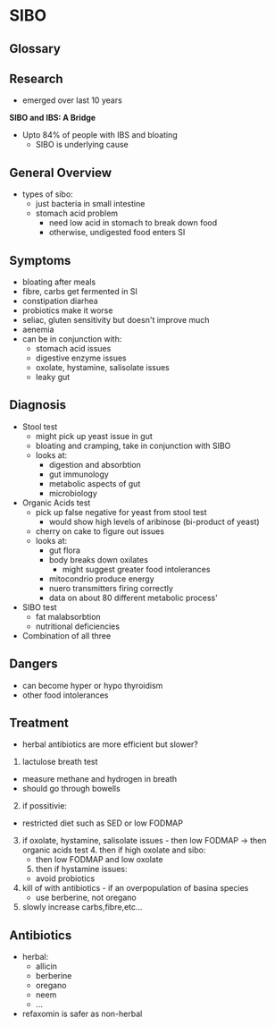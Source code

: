 # SIBO

## Glossary

## Research

- emerged over last 10 years

**SIBO and IBS: A Bridge**

- Upto 84% of people with IBS and bloating
  - SIBO is underlying cause

## General Overview

- types of sibo:
  - just bacteria in small intestine
  - stomach acid problem
    - need low acid in stomach to break down food
    - otherwise, undigested food enters SI

## Symptoms

- bloating after meals
- fibre, carbs get fermented in SI
- constipation diarhea
- probiotics make it worse
- seliac, gluten sensitivity but doesn't improve much
- aenemia
- can be in conjunction with:
  - stomach acid issues
  - digestive enzyme issues
  - oxolate, hystamine, salisolate issues
  - leaky gut

## Diagnosis

- Stool test
  - might pick up yeast issue in gut
  - bloating and cramping, take in conjunction with SIBO
  - looks at:
    - digestion and absorbtion
    - gut immunology
    - metabolic aspects of gut
    - microbiology
- Organic Acids test
  - pick up false negative for yeast from stool test
    - would show high levels of aribinose (bi-product of yeast)
  - cherry on cake to figure out issues
  - looks at:
    - gut flora
    - body breaks down oxilates
      - might suggest greater food intolerances
    - mitocondrio produce energy
    - nuero transmitters firing correctly
    - data on about 80 different metabolic process'
- SIBO test
  - fat malabsorbtion
  - nutritional deficiencies
- Combination of all three

## Dangers

- can become hyper or hypo thyroidism
- other food intolerances

## Treatment

- herbal antibiotics are more efficient but slower?

1. lactulose breath test
  - measure methane and hydrogen in breath
  - should go through bowells
2. if possitivie:
  - restricted diet such as SED or low FODMAP
  3. if oxolate, hystamine, salisolate issues
    - then low FODMAP -> then organic acids test
      4. then if high oxolate and sibo:
        - then low FODMAP and low oxolate
      5. then if hystamine issues:
        - avoid probiotics
  6. kill of with antibiotics
    - if an overpopulation of basina species
      - use berberine, not oregano
  7. slowly increase carbs,fibre,etc...

## Antibiotics

- herbal:
  - allicin
  - berberine
  - oregano
  - neem
  - ...
- refaxomin is safer as non-herbal
